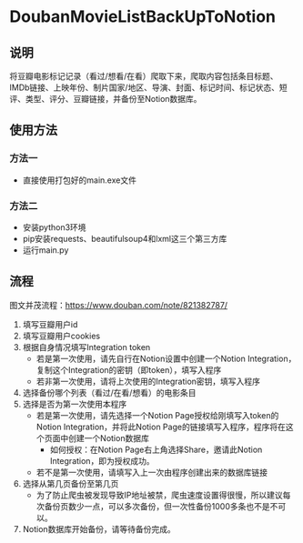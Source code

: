 # DoubanMovieListBackUpToNotion

## 说明
将豆瓣电影标记记录（看过/想看/在看）爬取下来，爬取内容包括条目标题、IMDb链接、上映年份、制片国家/地区、导演、封面、标记时间、标记状态、短评、类型、评分、豆瓣链接，并备份至Notion数据库。

## 使用方法
### 方法一
- 直接使用打包好的main.exe文件
### 方法二
- 安装python3环境
- pip安装requests、beautifulsoup4和lxml这三个第三方库
- 运行main.py

## 流程
图文并茂流程：https://www.douban.com/note/821382787/
1. 填写豆瓣用户id
2. 填写豆瓣用户cookies
3. 根据自身情况填写Integration token
    - 若是第一次使用，请先自行在Notion设置中创建一个Notion Integration，复制这个Integration的密钥（即token），填写入程序
    - 若非第一次使用，请将上次使用的Integration密钥，填写入程序
4. 选择备份哪个列表（看过/在看/想看）的电影条目
5. 选择是否为第一次使用本程序
    - 若是第一次使用，请先选择一个Notion Page授权给刚填写入token的Notion Integration，并将此Notion Page的链接填写入程序，程序将在这个页面中创建一个Notion数据库
        - 如何授权：在Notion Page右上角选择Share，邀请此Notion Integration，即为授权成功。
    - 若不是第一次使用，请填写入上一次由程序创建出来的数据库链接
6. 选择从第几页备份至第几页
    - 为了防止爬虫被发现导致IP地址被禁，爬虫速度设置得很慢，所以建议每次备份页数少一点，可以多次备份，但一次性备份1000多条也不是不可以。
7. Notion数据库开始备份，请等待备份完成。
